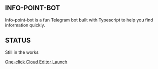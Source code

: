 ## INFO-POINT-BOT

Info-point-bot is a fun Telegram bot built with Typescript to help you find information quickly.

## STATUS

Still in the works

[One-click Cloud Editor Launch](https://purple-mammal-2zlltmqv.ws-eu17.gitpod.io/)
